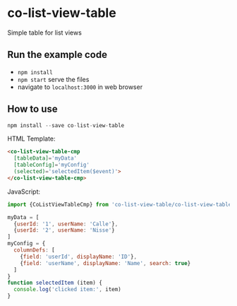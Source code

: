 # co-list-view-table

Simple table for list views

## Run the example code

- `npm install`
- `npm start` serve the files
- navigate to `localhost:3000` in web browser


## How to use
```javascript
npm install --save co-list-view-table
```

HTML Template:
```html
<co-list-view-table-cmp
  [tableData]='myData'
  [tableConfig]='myConfig'
  (selected)='selectedItem($event)'>
</co-list-view-table-cmp>
```

JavaScript:
```javascript
import {CoListViewTableCmp} from 'co-list-view-table/co-list-view-table'

myData = [
  {userId: '1', userName: 'Calle'},
  {userId: '2', userName: 'Nisse'}
]
myConfig = {
  columnDefs: [
    {field: 'userId', displayName: 'ID'},
    {field: 'userName', displayName: 'Name', search: true}
  ]
}
function selectedItem (item) {
  console.log('clicked item:', item)
}
```
